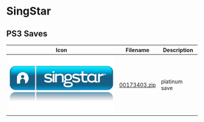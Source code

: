# SingStar

## PS3 Saves

| Icon | Filename | Description |
|------|----------|-------------|
| ![SingStar](ICON0.PNG) | [00173403.zip](00173403.zip) | platinum save |

